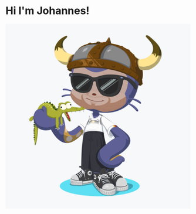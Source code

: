 # Hi I'm Johannes!

<img src="https://github.com/JohannesEH/johanneseh/raw/master/octoca-flip.png" align="center" />
